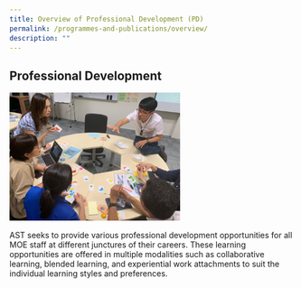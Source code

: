 ```yaml
---
title: Overview of Professional Development (PD)
permalink: /programmes-and-publications/overview/
description: ""
---
```


## Professional Development

<img src="/images/pd1.png" style="width:60%">

AST seeks to provide various professional development opportunities for all MOE staff at different junctures of their careers. These learning opportunities are offered in multiple modalities such as collaborative learning, blended learning, and experiential work attachments to suit the individual learning styles and preferences.